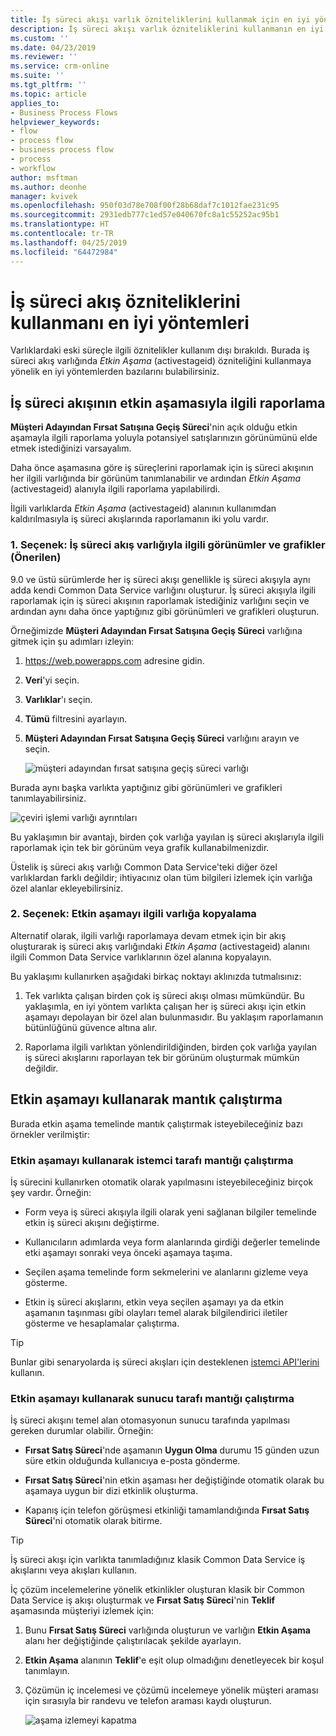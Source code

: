 ```yaml
---
title: İş süreci akışı varlık özniteliklerini kullanmak için en iyi yöntemler | MicrosoftDocs
description: İş süreci akışı varlık özniteliklerini kullanmanın en iyi yöntemlerini öğrenin.
ms.custom: ''
ms.date: 04/23/2019
ms.reviewer: ''
ms.service: crm-online
ms.suite: ''
ms.tgt_pltfrm: ''
ms.topic: article
applies_to:
- Business Process Flows
helpviewer_keywords:
- flow
- process flow
- business process flow
- process
- workflow
author: msftman
ms.author: deonhe
manager: kvivek
ms.openlocfilehash: 950f03d78e708f00f28b68daf7c1012fae231c95
ms.sourcegitcommit: 2931edb777c1ed57e040670fc8a1c55252ac95b1
ms.translationtype: HT
ms.contentlocale: tr-TR
ms.lasthandoff: 04/25/2019
ms.locfileid: "64472984"
---
```

# <a name="best-practices-in-using-business-process-flow-attributes"></a>İş süreci akış özniteliklerini kullanmanı en iyi yöntemleri


Varlıklardaki eski süreçle ilgili öznitelikler kullanım dışı bırakıldı. Burada iş süreci akış varlığında *Etkin Aşama* (activestageid) özniteliğini kullanmaya yönelik en iyi yöntemlerden bazılarını bulabilirsiniz. 

## <a name="reporting-on-the-active-stage-of-a-business-process-flow"></a>İş süreci akışının etkin aşamasıyla ilgili raporlama

**Müşteri Adayından Fırsat Satışına Geçiş Süreci**'nin açık olduğu etkin aşamayla ilgili raporlama yoluyla potansiyel satışlarınızın görünümünü elde etmek istediğinizi varsayalım.

Daha önce aşamasına göre iş süreçlerini raporlamak için iş süreci akışının her ilgili varlığında bir görünüm tanımlanabilir ve ardından *Etkin Aşama* (activestageid) alanıyla ilgili raporlama yapılabilirdi.

İlgili varlıklarda *Etkin Aşama* (activestageid) alanının kullanımdan kaldırılmasıyla iş süreci akışlarında raporlamanın iki yolu vardır.

### <a name="option-1-views-and-charts-on-business-process-flow-entity-recommended"></a>1. Seçenek: İş süreci akış varlığıyla ilgili görünümler ve grafikler **(Önerilen)**

9.0 ve üstü sürümlerde her iş süreci akışı genellikle iş süreci akışıyla aynı adda kendi Common Data Service varlığını oluşturur. İş süreci akışıyla ilgili raporlamak için iş süreci akışının raporlamak istediğiniz varlığını seçin ve ardından aynı daha önce yaptığınız gibi görünümleri ve grafikleri oluşturun.

Örneğimizde **Müşteri Adayından Fırsat Satışına Geçiş Süreci** varlığına gitmek için şu adımları izleyin:
1. https://web.powerapps.com adresine gidin.
1. **Veri**'yi seçin.
1. **Varlıklar**'ı seçin.
1. **Tümü** filtresini ayarlayın.
1. **Müşteri Adayından Fırsat Satışına Geçiş Süreci** varlığını arayın ve seçin.

   ![müşteri adayından fırsat satışına geçiş süreci varlığı](media/best-practices-entity-attributes/lead-opportunity-process.png)

Burada aynı başka varlıkta yaptığınız gibi görünümleri ve grafikleri tanımlayabilirsiniz.

![çeviri işlemi varlığı ayrıntıları](media/best-practices-entity-attributes/lead-to-opportunity-sales-process-details.png)

Bu yaklaşımın bir avantajı, birden çok varlığa yayılan iş süreci akışlarıyla ilgili raporlamak için tek bir görünüm veya grafik kullanabilmenizdir.

Üstelik iş süreci akış varlığı Common Data Service'teki diğer özel varlıklardan farklı değildir; ihtiyacınız olan tüm bilgileri izlemek için varlığa özel alanlar ekleyebilirsiniz.

### <a name="option-2-copy-active-stage-to-a-related-entity"></a>2. Seçenek: Etkin aşamayı ilgili varlığa kopyalama

Alternatif olarak, ilgili varlığı raporlamaya devam etmek için bir akış oluşturarak iş süreci akış varlığındaki *Etkin Aşama* (activestageid) alanını ilgili Common Data Service varlıklarının özel alanına kopyalayın.

Bu yaklaşımı kullanırken aşağıdaki birkaç noktayı aklınızda tutmalısınız:

1.  Tek varlıkta çalışan birden çok iş süreci akışı olması mümkündür. Bu yaklaşımla, en iyi yöntem varlıkta çalışan her iş süreci akışı için etkin aşamayı depolayan bir özel alan bulunmasıdır. Bu yaklaşım raporlamanın bütünlüğünü güvence altına alır.

1.  Raporlama ilgili varlıktan yönlendirildiğinden, birden çok varlığa yayılan iş süreci akışlarını raporlayan tek bir görünüm oluşturmak mümkün değildir.

## <a name="using-the-active-stage-to-run-logic"></a>Etkin aşamayı kullanarak mantık çalıştırma

Burada etkin aşama temelinde mantık çalıştırmak isteyebileceğiniz bazı örnekler verilmiştir:

### <a name="using-the-active-stage-to-run-client-side-logic"></a>Etkin aşamayı kullanarak istemci tarafı mantığı çalıştırma

İş sürecini kullanırken otomatik olarak yapılmasını isteyebileceğiniz birçok şey vardır. Örneğin:

-   Form veya iş süreci akışıyla ilgili olarak yeni sağlanan bilgiler temelinde etkin iş süreci akışını değiştirme.

-   Kullanıcıların adımlarda veya form alanlarında girdiği değerler temelinde etki aşamayı sonraki veya önceki aşamaya taşıma.

-   Seçilen aşama temelinde form sekmelerini ve alanlarını gizleme veya gösterme.

-   Etkin iş süreci akışlarını, etkin veya seçilen aşamayı ya da etkin aşamanın taşınması gibi olayları temel alarak bilgilendirici iletiler gösterme ve hesaplamalar çalıştırma.

> [!TIP]
> Bunlar gibi senaryolarda iş süreci akışları için desteklenen [istemci API'lerini](https://docs.microsoft.com/dynamics365/customer-engagement/developer/clientapi/reference/formcontext-data-process) kullanın.
>

### <a name="using-the-active-stage-to-run-server-side-logic"></a>Etkin aşamayı kullanarak sunucu tarafı mantığı çalıştırma

İş süreci akışını temel alan otomasyonun sunucu tarafında yapılması gereken durumlar olabilir. Örneğin:

-   **Fırsat Satış Süreci**'nde aşamanın **Uygun Olma** durumu 15 günden uzun süre etkin olduğunda kullanıcıya e-posta gönderme.

-   **Fırsat Satış Süreci**'nin etkin aşaması her değiştiğinde otomatik olarak bu aşamaya uygun bir dizi etkinlik oluşturma.

-   Kapanış için telefon görüşmesi etkinliği tamamlandığında **Fırsat Satış Süreci**'ni otomatik olarak bitirme.

> [!TIP]
> İş süreci akışı için varlıkta tanımladığınız klasik Common Data Service iş akışlarını veya akışları kullanın.
> 

İç çözüm incelemelerine yönelik etkinlikler oluşturan klasik bir Common Data Service iş akışı oluşturmak ve **Fırsat Satış Süreci**'nin **Teklif** aşamasında müşteriyi izlemek için:

1. Bunu **Fırsat Satış Süreci** varlığında oluşturun ve varlığın **Etkin Aşama** alanı her değiştiğinde çalıştırılacak şekilde ayarlayın. 
1. **Etkin Aşama** alanının **Teklif**'e eşit olup olmadığını denetleyecek bir koşul tanımlayın. 
1. Çözümün iç incelemesi ve çözümü incelemeye yönelik müşteri araması için sırasıyla bir randevu ve telefon araması kaydı oluşturun.

   ![aşama izlemeyi kapatma](media/best-practices-entity-attributes/close-stage-followup.png)
